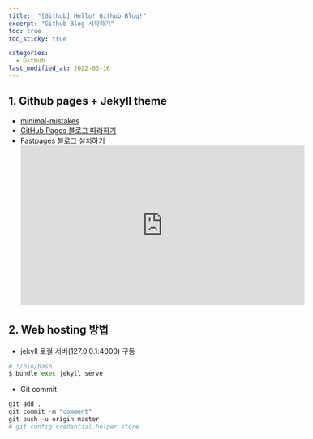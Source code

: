 ```yaml
---
title:  "[Github] Hello! Github Blog!"
excerpt: "Github Blog 시작하기"
toc: true
toc_sticky: true

categories:
  - Github
last_modified_at: 2022-03-16
---
```


## 1. Github pages + Jekyll theme
  * [minimal-mistakes](https://github.com/mmistakes/minimal-mistakes)
  * [GitHub Pages 블로그 따라하기](https://devinlife.com/howto%20github%20pages/github-blog-intro/)
  * [Fastpages 블로그 설치하기](https://github.com/fastai/fastpages#setup-instructions)<br>
    <iframe width="560" height="315" src="https://www.youtube.com/embed/L0boq3zqazI" frameborder="0" allowfullscreen=""></iframe>

## 2. Web hosting 방법
  * jekyll 로컬 서버(127.0.0.1:4000) 구동
  ```python
  # !/bin/bash
  $ bundle exec jekyll serve 
  ```

  * Git commit
  ```python
  git add .
  git commit -m "comment" 
  git push -u origin master
  # git config credential.helper store
  ```